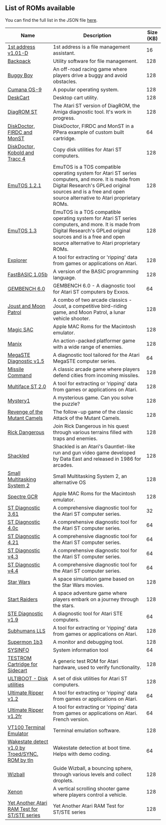 ## List of ROMs available

You can find the full list in the JSON file [here](http://roms.sidecartridge.com/roms.json).

| Name | Description | Size (KB) |
| --- | --- | --- |
| [1st address v1.01-D](http://roms.sidecartridge.com/1st%20address%20v1.01-D.bin) | 1st address is a file management assistant. | 16 |
| [Backpack](http://roms.sidecartridge.com/backpack.stc) | Utility software for file management. | 128 |
| [Buggy Boy](http://roms.sidecartridge.com/Buggy%20Boy.img) | An off-road racing game where players drive a buggy and avoid obstacles. | 128 |
| [Cumana OS-9](http://roms.sidecartridge.com/cumana%20OS-9.stc) | A popular operating system. | 128 |
| [DeskCart](http://roms.sidecartridge.com/DeskCart.stc) | Desktop cart utility. | 128 |
| [DiagROM ST](http://roms.sidecartridge.com/DiagROMCart.rom) | The Atari ST version of DiagROM, the Amiga diagnostic tool. It's work in progress. | 128 |
| [DiskDoctor, FIRDC and MonST](http://roms.sidecartridge.com/CA3F_1W.BIN) | DiskDoctor, FIRDC and MonST in a PPera example of custom built cartridge. | 64 |
| [DiskDoctor, Kobold and Tracc 4](http://roms.sidecartridge.com/CARD1.STC) | Copy disk utilities for Atari ST computers. | 128 |
| [EmuTOS 1.2.1](http://roms.sidecartridge.com/etoscart.img) | EmuTOS is a TOS compatible operating system for Atari ST series computers, and more. It is made from Digital Research's GPLed original sources and is a free and open source alternative to Atari proprietary ROMs. | 128 |
| [EmuTOS 1.3](http://roms.sidecartridge.com/etoscart-1.3.0.img) | EmuTOS is a TOS compatible operating system for Atari ST series computers, and more. It is made from Digital Research's GPLed original sources and is a free and open source alternative to Atari proprietary ROMs. | 128 |
| [Explorer](http://roms.sidecartridge.com/explorer%200.28.stc) | A tool for extracting or 'ripping' data from games or applications on Atari. | 128 |
| [FastBASIC 1.05b](http://roms.sidecartridge.com/FastBASIC%201.05b.stc) | A version of the BASIC programming language. | 128 |
| [GEMBENCH 6.0](http://roms.sidecartridge.com/GB6.STC) | GEMBENCH 6.0 - A diagnostic tool for Atari ST computers by Exxos. | 64 |
| [Joust and Moon Patrol](http://roms.sidecartridge.com/Joust%20and%20Moon%20Patrol.STC) | A combo of two arcade classics - Joust, a competitive bird-riding game, and Moon Patrol, a lunar vehicle shooter. | 128 |
| [Magic SAC](http://roms.sidecartridge.com/Magic%20SAC.stc) | Apple MAC Roms for the Macintosh emulator. | 128 |
| [Manix](http://roms.sidecartridge.com/Manix.STC) | An action-packed platformer game with a wide range of enemies. | 128 |
| [MegaSTE Diagnostic v1.5](http://roms.sidecartridge.com/MegaSTE%20Diagnostic%20v1.5.bin) | A diagnostic tool tailored for the Atari MegaSTE computer series. | 64 |
| [Missile Command](http://roms.sidecartridge.com/Missile%20Command.STC) | A classic arcade game where players defend cities from incoming missiles. | 128 |
| [Multiface ST 2.0](http://roms.sidecartridge.com/Multiface%20ST%202.0.stc) | A tool for extracting or 'ripping' data from games or applications on Atari. | 128 |
| [Mystery1](http://roms.sidecartridge.com/Mystery1.stc) | A mysterious game. Can you solve the puzzle? | 128 |
| [Revenge of the Mutant Camels](http://roms.sidecartridge.com/REVCART.STC) | The follow-up game of the classic Attack of the Mutant Camels. | 128 |
| [Rick Dangerous](http://roms.sidecartridge.com/Rick%20Dangerous.STC) | Join Rick Dangerous in his quest through various terrains filled with traps and enemies. | 128 |
| [Shackled](http://roms.sidecartridge.com/SHACKLED.BIN) | Shackled is an Atari's Gauntlet-like run and gun video game developed by Data East and released in 1986 for arcades. | 128 |
| [Small Multitasking System 2](http://roms.sidecartridge.com/SMS2.stc) | Small Multitasking System 2, an alternative OS | 128 |
| [Spectre GCR](http://roms.sidecartridge.com/Spectre%20GCR.stc) | Apple MAC Roms for the Macintosh emulator. | 128 |
| [ST Diagnostic 3.61](http://roms.sidecartridge.com/ST%20Diagnostic%203.61.img) | A comprehensive diagnostic tool for the Atari ST computer series. | 32 |
| [ST Diagnostic 4.0c](http://roms.sidecartridge.com/ST%20Diagnostic%204.0c.bin) | A comprehensive diagnostic tool for the Atari ST computer series. | 64 |
| [ST Diagnostic 4.21](http://roms.sidecartridge.com/ST%20Diagnostic%204.21.bin) | A comprehensive diagnostic tool for the Atari ST computer series. | 64 |
| [ST Diagnostic v4.3](http://roms.sidecartridge.com/ST%20Diagnostic%20v4.3.bin) | A comprehensive diagnostic tool for the Atari ST computer series. | 64 |
| [ST Diagnostic v4.4](http://roms.sidecartridge.com/ST%20Diagnostic%20v4.4.bin) | A comprehensive diagnostic tool for the Atari ST computer series. | 64 |
| [Star Wars](http://roms.sidecartridge.com/Star%20Wars.STC) | A space simulation game based on the Star Wars movies. | 128 |
| [Start Raiders](http://roms.sidecartridge.com/Start%20Raiders.STC) | A space adventure game where players embark on a journey through the stars. | 128 |
| [STE Diagnostic v1.9](http://roms.sidecartridge.com/STE%20Test%20v1.9.img) | A diagnostic tool for Atari STE computers. | 64 |
| [Subhumans LLS](http://roms.sidecartridge.com/Subhumans%20LLS.stc) | A tool for extracting or 'ripping' data from games or applications on Atari. | 128 |
| [Supermon 1b3](http://roms.sidecartridge.com/Supermon%201b3.stc) | A monitor and debugging tool. | 128 |
| [SYSINFO](http://roms.sidecartridge.com/SYSINFO.STC) | System information tool | 64 |
| [TESTROM Cartridge for Sidecart](http://roms.sidecartridge.com/TESTROM.BIN) | A generic test ROM for Atari hardware, used to verify functionality. | 128 |
| [ULTIBOOT - Disk utilities](http://roms.sidecartridge.com/ULTIBOOT.STC) | A set of disk utilities for Atari ST computers. | 128 |
| [Ultimate Ripper v1.2](http://roms.sidecartridge.com/Ultimate%20Ripper%20v1.2.img) | A tool for extracting or 'ripping' data from games or applications on Atari. | 64 |
| [Ultimate Ripper v1.2fr](http://roms.sidecartridge.com/Ultimate%20Ripper%201.2fr.bin) | A tool for extracting or 'ripping' data from games or applications on Atari. French version. | 64 |
| [VT100 Terminal Emulator](http://roms.sidecartridge.com/VT100.stc) | Terminal emulation software. | 128 |
| [Wakestate detect v1.0 by Troed/SYNC. ROM by tIn](http://roms.sidecartridge.com/wsdetect.rom) | Wakestate detection at boot time. Helps with demo coding. | 64 |
| [Wizball](http://roms.sidecartridge.com/Wizball.STC) | Guide Wizball, a bouncing sphere, through various levels and collect droplets. | 128 |
| [Xenon](http://roms.sidecartridge.com/Xenon.STC) | A vertical scrolling shooter game where players control a vehicle. | 128 |
| [Yet Another Atari RAM Test for ST/STE series](http://roms.sidecartridge.com/YAART_ST.STC) | Yet Another Atari RAM Test for ST/STE series | 128 |
